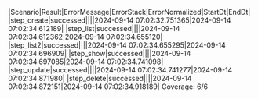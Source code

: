 |Scenario|Result|ErrorMessage|ErrorStack|ErrorNormalized|StartDt|EndDt|
|step_create|successed||||2024-09-14 07:02:32.751365|2024-09-14 07:02:34.612189|
|step_list|successed||||2024-09-14 07:02:34.612362|2024-09-14 07:02:34.655120|
|step_list2|successed||||2024-09-14 07:02:34.655295|2024-09-14 07:02:34.696909|
|step_show|successed||||2024-09-14 07:02:34.697085|2024-09-14 07:02:34.741098|
|step_update|successed||||2024-09-14 07:02:34.741277|2024-09-14 07:02:34.871980|
|step_delete|successed||||2024-09-14 07:02:34.872151|2024-09-14 07:02:34.918189|
Coverage: 6/6
